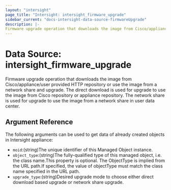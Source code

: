 ```yaml
---
layout: "intersight"
page_title: "Intersight: intersight_firmware_upgrade"
sidebar_current: "docs-intersight-data-source-firmwareUpgrade"
description: |-
Firmware upgrade operation that downloads the image from Cisco/appliance/user provided HTTP repository or use the image from a network share and upgrade. The direct download is used for upgrade to use the image from Cisco repository or appliance repository. The network share is used for upgrade to use the image from a network share in user data center.
---
```


# Data Source: intersight_firmware_upgrade
Firmware upgrade operation that downloads the image from Cisco/appliance/user provided HTTP repository or use the image from a network share and upgrade. The direct download is used for upgrade to use the image from Cisco repository or appliance repository. The network share is used for upgrade to use the image from a network share in user data center.
## Argument Reference
The following arguments can be used to get data of already created objects in Intersight appliance:
* `moid`:(string)The unique identifier of this Managed Object instance.
* `object_type`:(string)The fully-qualified type of this managed object, i.e. the class name.This property is optional. The ObjectType is implied from the URL path.If specified, the value of objectType must match the class name specified in the URL path.
* `upgrade_type`:(string)Desired upgrade mode to choose either direct download based upgrade or network share upgrade.
